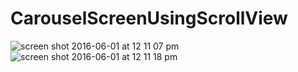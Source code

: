 # CarouselScreenUsingScrollView

![screen shot 2016-06-01 at 12 11 07 pm](https://cloud.githubusercontent.com/assets/19264044/15700763/a9922096-27f3-11e6-96b0-7c8cbde34c5a.png)
![screen shot 2016-06-01 at 12 11 18 pm](https://cloud.githubusercontent.com/assets/19264044/15700764/aa4f5bf2-27f3-11e6-951c-f1f9ef9f94d3.png)

